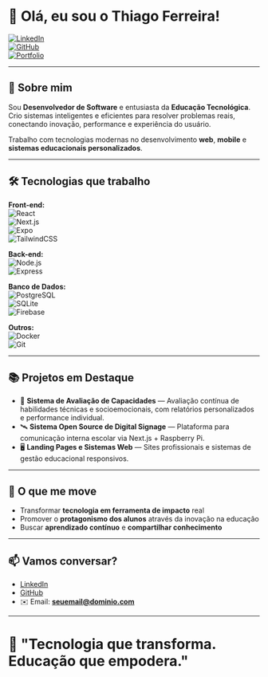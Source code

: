 # 👋 Olá, eu sou o Thiago Ferreira!

[![LinkedIn](https://img.shields.io/badge/LinkedIn-0077B5?style=for-the-badge&logo=linkedin&logoColor=white)](https://linkedin.com/in/seulinkedin)  
[![GitHub](https://img.shields.io/badge/GitHub-181717?style=for-the-badge&logo=github&logoColor=white)](https://github.com/seuusuario)  
[![Portfolio](https://img.shields.io/badge/Portfólio-000000?style=for-the-badge&logo=firefox&logoColor=white)](https://seusite.com.br)

---

## 🚀 Sobre mim

Sou **Desenvolvedor de Software** e entusiasta da **Educação Tecnológica**.  
Crio sistemas inteligentes e eficientes para resolver problemas reais, conectando inovação, performance e experiência do usuário.

Trabalho com tecnologias modernas no desenvolvimento **web**, **mobile** e **sistemas educacionais personalizados**.

---

## 🛠️ Tecnologias que trabalho

**Front-end:**  
![React](https://img.shields.io/badge/React-20232A?style=for-the-badge&logo=react&logoColor=61DAFB)  
![Next.js](https://img.shields.io/badge/Next.js-000000?style=for-the-badge&logo=nextdotjs&logoColor=white)  
![Expo](https://img.shields.io/badge/Expo-000020?style=for-the-badge&logo=expo&logoColor=white)  
![TailwindCSS](https://img.shields.io/badge/TailwindCSS-06B6D4?style=for-the-badge&logo=tailwindcss&logoColor=white)

**Back-end:**  
![Node.js](https://img.shields.io/badge/Node.js-339933?style=for-the-badge&logo=nodedotjs&logoColor=white)  
![Express](https://img.shields.io/badge/Express-000000?style=for-the-badge&logo=express&logoColor=white)

**Banco de Dados:**  
![PostgreSQL](https://img.shields.io/badge/PostgreSQL-336791?style=for-the-badge&logo=postgresql&logoColor=white)  
![SQLite](https://img.shields.io/badge/SQLite-003B57?style=for-the-badge&logo=sqlite&logoColor=white)  
![Firebase](https://img.shields.io/badge/Firebase-FFCA28?style=for-the-badge&logo=firebase&logoColor=black)

**Outros:**  
![Docker](https://img.shields.io/badge/Docker-2496ED?style=for-the-badge&logo=docker&logoColor=white)  
![Git](https://img.shields.io/badge/Git-F05032?style=for-the-badge&logo=git&logoColor=white)

---

## 📚 Projetos em Destaque

- 🎯 **Sistema de Avaliação de Capacidades** — Avaliação contínua de habilidades técnicas e socioemocionais, com relatórios personalizados e performance individual.
- 🛰️ **Sistema Open Source de Digital Signage** — Plataforma para comunicação interna escolar via Next.js + Raspberry Pi.
- 🖥️ **Landing Pages e Sistemas Web** — Sites profissionais e sistemas de gestão educacional responsivos.

---

## 🎯 O que me move

- Transformar **tecnologia em ferramenta de impacto** real
- Promover o **protagonismo dos alunos** através da inovação na educação
- Buscar **aprendizado contínuo** e **compartilhar conhecimento**

---

## 📫 Vamos conversar?

- [LinkedIn](https://linkedin.com/in/seulinkedin)  
- [GitHub](https://github.com/seuusuario)  
- ✉️ Email: **seuemail@dominio.com**

---

# 🚀 "Tecnologia que transforma. Educação que empodera."

